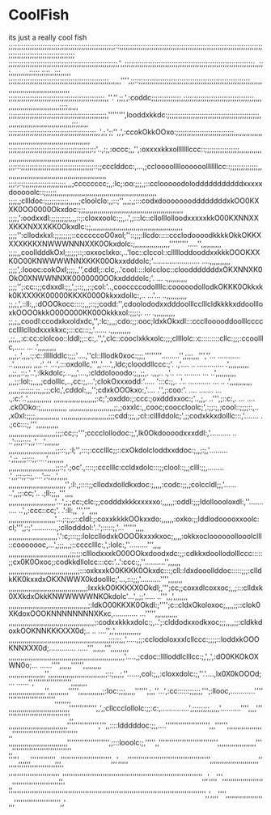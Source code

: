 # CoolFish
its just a really cool fish
;;;;;;;;;;;;;;;;;;;;;;;;;;;;;;;;;;;;;;;;;;;;;;;;;;::;;;;;;;;;;;;;;;;;;;;;;;;;;;;;;;;;;;;;;;;;;;;;;;;;;;;;;;;;;;;;;;;;;;;;;;;;;;;;;;;;;;;;;;;;;;;;;;;;;
;;;;;;;;;;;;;;;;;;;;;;;;;;;;;;;;;;;;;;;;;;;;;;;;;;;,',,;;;;;;;;;;;;;;;;;;;;;;;;;;;;;;;;;;;;;;;;;;;;;;;;;;;;;;;;;;;;;,,;;;,,,,,,,,,;;;;;,;;;;,,;;;,,,,,
;;;;;;;;;;;;;;;;;;;;;;;;;;;;;;;;;;;;;;;;;;;;;;;,,,,,,'''',;;::;;;;;;;;;;;;;;;;;;;;;;;;;;;;;;;;;;;;;;;;;;;;;;;;;;;;,,,,,,,,,,,,,,,,,,,,,,,,,,,,,,,,,,,,
;;;;;;;;;;;;;;;;;;;;;;;;;;;;;;;;;;;;;;;;;;;;;,,''.'',;;,',:coddc;;;;;;;;;;;;;;,;;;;;;;;;;;;;;;;;;;;;;;;;;;;;;;;;,,,,,,,,,,,,,,,,,,,,,,,,,,,,,;;;;,,,,,
;;;;;;;;;;;;;;;;;;;;;;;;;;;;;;;;;;;;;;;;;;;;;;,'''''''',looddxkkdc:;;;;;;;;;;;;;;;;;;;;;;;;;;;;;;;;;;;;;;;;;;;,,,,,,,,,,,,,,,,,,,,,,,,,,,,,,,,;;;,,,,,
;;;;;;;;;;;;;;;;;;;;;;;;;;;;;;;;;;;;;;;;;,,',;,';;'',,',:ccokOkkOOxo:;;;;;;;;;;;;;;;;;;;;;;;;;;;,,,,,,,,,,,,,,,,,,,,,,,,,,,,,,,,,,,,,,,,,,,,,,,,,,,,,,
;;;;;;;;;;;;;;;;;;;;;;;;;;;;;;;;;;;;;;;:;'..,:;,:occc;,,'',:oxxxxkkxolllllllccc::;;;;;;;;;;;;;;;;,,,,,,,,,,,,,,,,,,,,,,,,,,,,,,,,,,,,,,,,,,,,,,,,,,,,,
;;;:::;;;;;;;;;;;;;;;;;;;;;;;;;;;;;;;;;;::;;ccclddcc:,...,;ccloooolllloooooolllllllcc::;;;;;;;;;;;;;,,,,,,,,,,,,,,,,,,,,,,,,,,,,,,,,,,,,,,,,,,,,,,,,,,
;;;:;::;;;;;;;;;;;;;;;;;;;;,,,;cccccccc;,,:lc;:oo:;;;,;::cclooooodolodddddddddddxxxxxdooooolc::;;;;;;,,,,,,,,,,,,,,,,,,,,,,,,,,,,,,,,,,,,,,,,,,,,,,,,,
;;;;,;cllldoc:;;;;;;;;;;;,,,,,;cloolclo:,;::;'',,,;,;:::codxdoooooooddddddddxkOO0KXXK0OO0000Okxdoc:;;;,,,,,,,,,,,,,,,,,,,,,,,,,,,,,,,,,,,,,,,,,,,,,,,,
;;;;,':oodxxdl:;;;;;;;;;,,,::;:cloxxoolc:;;,..',;:::lc::cllolllolloodxxxxxkkO00KXNNXXXKKXNXXXKK0Okxdlc:;;,,,,,,,,,,,,,,,,,,,,,,,,,,,,,,,,,,,,,,,,,,,,,
;;;;'':cllodxkxl:;;;;;;;;::ccccccoO0xol;''::;;;:llcdo:::::ccclodoooodkkkkOkkOKKXXXXKKKXNWWWNNNXXK0Okxdolc:;,,,,,,,,,,,,,,,,,'''''''''.....'',,,,,,,,,,
;;;;,,coolldddkOxl;;;;;;::;:oxxoclxko:,..'loc::clccol::cllllloddooddxxkkkOOOKXXK0O00KNWWWWNNXKKK00Okxxdddolc;'.......................   ....,,,,,,,,,,
;;;;',:loooc:cokOxl;;;;,,'',cddl;::clc,..'cool::::lolccloc::cloodddddddxOKXNNXK0OkO0XNWWNNXK0000000OOkxddddolc;'.               ...        .,,,,,,,,,,
;;;;'';:cc::;;cdxxdl:;;,',;::;,,;:;col:'..,cooccccodollllc:cooooodollodkOKKK0Okkxkk0KXXXKK00000KKXK000Okkxxdollc:,..          ...'...     ..,,,,,,,,,,
;;,;,',::ll:,,:dOOOkocc::::;,,;::;;codd:'',cdoolododxxdddoolllcclllcldkkkkxddoollloxkOOOOkkkO00O000KK00Okkkxol:;;;:;.           ...        .,,,,,,,,,,
;;,;,,coodl:ccodxkxoldxdc,'',:lc;,,,;cdo:;;:ooc;ldxkOkxdl:::cccllooooddoolllccccccllllcllodxxxkkxc;:::cc:::;,'......                       .,,,,,,,,,,
,;;,,,:c:cc:clolcoo::lddl;;::c:,.'',',clc::cooclxkkxolc:;;;cllllolc::c:::::::::cllc:;;;:ccoolllc,.....              ...                    .',,,,,,,,,
,,,;,.',,,,:;:c::lllllddlc:;;;'....,''cl::lllodk0xoc:;;;,''''''''.........'',;;;;,,,''',''...                ...........                  ..',,,,,,,,,
,,,;'..''...',:::oxdollc,''',,'....',,ldc;clooddllccc:;'.                   .,'....                   ..   .............                  .',,,,,,,,,,
,,;;,,::;,'..',:lkkdolc;...,,,'....,:clddolooodo:;,,;;,.  .,,,..            .,'..                   ...   ........  ...                  ..',,,,,,,,,,
,,,;;:lol:;,,,,;cdolllc,..,cc:;,...';clokOxxxodd:'.....   ':::c:;,.         .'..                 ........... ...    ..                   .',,,,,,,,,,,
,,,,,;;;;;;;,;;,,;;;clc,',cddol:,,,'';cdxkOOOkxo:,'....   .'',;:coo:'.     ....                  .......          ...            .,:c:'..',,,,,,,,,,,,
,,,,,,,,,,,,,,,,,,,,;:c;';oxddo:;:ccc:;oxdddxxoc:;'..,;,.  ..''',;::c:,.     ...                                 ....           .ck0Oko:;,,,,,,,,,,,,,
,,,,,,,,,,,,,,,,,,,,,,;;,;oxxlc:,,cooc;cooccloolc;',:;;:;,;cool::;;;;::,..                                                      ,x0xl:;;;;,,,,,,,,,,,,
,,,,,,,,,,,,,,,,,,,,,,,;;;cdd:;;,,;cl::cllllddolc;',;;codxkkxdolllc:::,'.......       .                                        .;cc:::;,''',,,,,,,,,,,
,,,,,,,,,,,,,,,,,,,,,,,;;;:cc;:;''';cccclollodoc:;,',lk0Okdoooodxxxddl:,'..........   ..                                    ..';;;;:::;,,'....',,,,,,,
,,,,,,,,,,,,,,,,,,,,,,,;;:::,,:l;'',:::;:ccclllc;;::cxOkdolcloddxxddoc:;,,;:;,'.........                                  .',;;,,;;:::;,.....',,,,,,,,
,,,,,,,,,,,,,,,,,,,,,,,;;::;'.;oc'.,::::;:ccclllc:ccldxdolc:::;;clool::;,;clll:;;,........                              .',,;::;;::;,....';:;,,,',,,,,
,,,,,,,,,,,,,,,,,,,,,,,,,,,,'',:l:,;::::;;cllodxdolldkxdoc:;,,,,:codc:;;,;colccldl;;,'......                         ..',,;;:cc;'..   .;ll:;;,,''',,,,
,,,,,,,,,,,,,,,,,,,,,,,'...',;,;cc:;clc:;;codddxkkkxxxxxo:,,,,,;:oddl:;;;ldolloooloxdl:,''...........           ..',,:ccc::cc;'.   .':ll:,,''',''',,,,
,,,,,,,,,,,,,,,,,,,,,,,'...;:;;,;::cldl:;:coxxkkkkOOkxxdo:,,,,,,:oxko:;;lddlodooooxxoolc:cl;''',;:;'............,:cllodddol:'..';:::::;,'...'''''',,,,
,,,,,,,,,,,,,,,,,,,,,,,,'.':c;:::;;:lolccllodxkOOOOkxxxkxoc;,,,,:okkxocloooooollooolclll::cooooooc,...',;;;,,,;::cccclllc:,',:lolc:,''.........''',,,,
,,,,,,,,,,,,,,,,,,,,,,,,,,,,,,;;;;;:clllodxxxkO00OOkxdoodxdc:;;:cdkkxdoollodolllccc:::::;;cx0K0Oxoc;:codkkdllolcc:::cc:'..':ccc:;,''..........'',,,,,,
,,,,,,,,,,,,,,,,,,,,,,,,,,,,,,,,,,;:::oxkxxkO0KKKK0Okxdc:::;cll::ldxdooollddoc:::::;;;:clldkKK0kxxdxOKXNWWX0kdoolllc;'...,:::;;,'..........'''',,,,,,,
,,,,,,,,,,,,,,,,,,,,,,,,,,,,,,,,,,,,,,;lxxkkO0KKKXX0Okdl;,''';cc;;coxxdlcoxxoc;,,;:::clldxk0XXkdxOkkKNWWWWWNKOkdolc'...',,;;'.....    ..''',,,',,,,,,,
,,,,,,,,,,,,,,,,,,,,,,,,,,,,,,,,,,,,,,,;:ldkO00KKXK0Okdl:;'''';c::cldxOkoloxoc;,,,,;;::clok0XKdoxOOOKNNNNNNNNXKxc,............     ...''''',,,,,,,,,,,
,,,,,,,,,,,,,,,,,,,,,,,,,,,,,,,,,,,,,,,,,,;:codxxkkkxdolc:;,..';:clddodxxodkxoc;;;,,,,;;:cldkkdoxkOOKNNKKKXXX0d;..   ..         ....'',,',,,,,,,,,,,,,
,,,,,,,,,,,,,,,,,,,,,,,,,,,,,,,,,,,,,,,,,,,,,,,,,;;;;;;,,'.....,;;:cclodoloxxxlcllccc:;;;;::loddxkOOOKNNXXX0d;............. .....''',,,,,,''',,,,,,,,,
,,,,,,,,,,,,,,,,,,,,,,,,,,,,,,,,,,,,,,,,,,,,,,,,,,,,,,,,,'.....,;cdoc::lllloddlclllcc:;,',,',:dO0KKOkOXWN0o;...        ......'''',,,,,,'''''',,,,,,,,,
,,,,,,,,,,,,,,,,,,'',,,,,,,,,,,,,,,,,,,,,,,,,,,,;::;,,,;,''......,col:;,,:cloxxdolc:;,''.'....,lx0X0kOOOd;...      ......'','''''''''''''''''',,,,,,,,
,,,,,,,,,,,,,,,,,,'',,,,,,,,,,''''',,,,,,,,,,,,;:loc:;;;,,,,,'''''',;,,''...',:cc::::::;;;;;,''';:llooc,............'''''''''''''''''''''''''',,,,,,,,
,,,,,,,,,,,,,,,,,,,,,,,,,,,,,,''''''''''''',,',;cllccclollolc:;;:c:,..............',;;;;;;;;,,,,,'..........'''',,,,'''''''''''''''''''''''''''''''',,
,,,,,,,,,,,,,,,,,,,,,,,,,,,,,''''''''''''''',''',,::::ldddddoc:;;,....''''''''''''''''''''',,,'''''',,,,,,,,,,,,,,,,,,,'''''''''''''''''''''''''''''''
,,,,,,,,,,,,,,,,,,,,,,,,,,,,,'''''''''''''''''''',;:::looolc:;,''''',,'''''''''''''''''''''''''''',,,,,,,,,,,,,,,,,,,''',,''''''''''''''''''''''''''''
''''',,,,,,'''''''''''',,,'''''''''''''''''''''''',,,',,,,,''''''''''''''''''''''''''''''''''''''',,,,,,,,,,,,,,,,,,,,,,,,''''''''''''''''''''''''''''
'''''''''''''''''''''''',,'''''''''''''''''''''''''''''''''''''''''''''''''''''''''''''''''',,,',,,,''',,,,,,,,,,,,,,,,,,,,,,'''''''''''''''''''''''''
''''''''''''''''''''''''''''''''''''''''''''''''''''''''''''''''''''''''''''''''''''''''''''',,',,,,'''',,,,,,,,,,,,,,,,,,,,,'''''''''''''''''''''',,'
